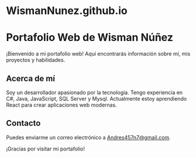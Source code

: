 # WismanNunez.github.io
# Portafolio Web de Wisman Núñez

¡Bienvenido a mi portafolio web! Aquí encontrarás información sobre mí, mis proyectos y habilidades.

## Acerca de mí

Soy un desarrollador apasionado por la tecnología. Tengo experiencia en C#, Java, JavaScript, SQL Server y Mysql. Actualmente estoy aprendiendo React para crear aplicaciones web modernas.


## Contacto

Puedes  enviarme un correo electrónico a Andres457n7@gmail.com.

¡Gracias por visitar mi portafolio!
